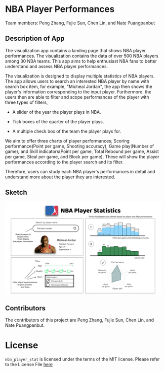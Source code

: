 # NBA Player Performances

Team members: Peng Zhang, Fujie Sun, Chen Lin, and Nate Puangpanbut

## Description of App

The visualization app contains a landing page that shows NBA player performances. The visualization contains the data of over 500 NBA players among 30 NBA teams. This app aims to help enthusiast NBA fans to better understand and assess NBA player performances.

The visualization is designed to display multiple statistics of NBA players. The app allows users to search an interested NBA player by name with search box item, for example, "Micheal Jordan", the app then shows the player's information corresponding to the input player. Furthermore. the users then are able to filter and scope performances of the player with three types of filters,

- A slider of the year the player plays in NBA. 

- Tick boxes of the quarter of the player plays.

- A multiple check box of the team the player plays for. 

We aim to offer three charts of player performances; Scoring performance(Point per game, Shooting accuracy), Game play(Number of game), and Skill indicators(Point per game, Total Rebound per game, Assist per game, Steal per game, and Block per game). These will show the player performances according to the player search and its filter.

Therefore, users can study each NBA player's performances in detail and understand more about the player they are interested.


## Sketch
<img src="img/dashboard_design_version1.png">

## Contributors
The contributors of this project are Peng Zhang, Fujie Sun, Chen Lin, and Nate Puangpanbut.

# License
`nba_player_stat` is licensed under the terms of the MIT license.
Please refer to the License File [here](https://github.com/UBC-MDS/nba_player_stat/blob/main/LICENSE)